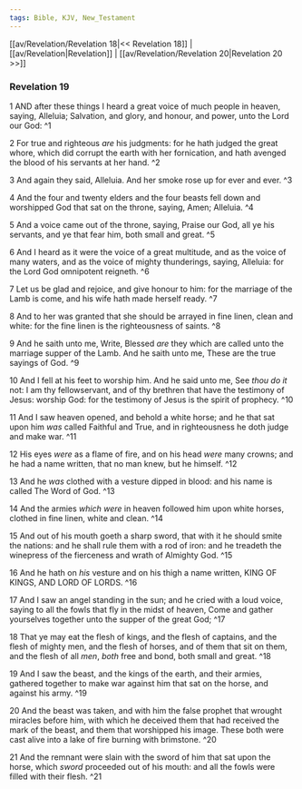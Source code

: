 ```yaml
---
tags: Bible, KJV, New_Testament
---
```


[[av/Revelation/Revelation 18|<< Revelation 18]] | [[av/Revelation|Revelation]] | [[av/Revelation/Revelation 20|Revelation 20 >>]]

### Revelation 19

1 AND after these things I heard a great voice of much people in heaven, saying, Alleluia; Salvation, and glory, and honour, and power, unto the Lord our God: ^1

2 For true and righteous _are_ his judgments: for he hath judged the great whore, which did corrupt the earth with her fornication, and hath avenged the blood of his servants at her hand. ^2

3 And again they said, Alleluia. And her smoke rose up for ever and ever. ^3

4 And the four and twenty elders and the four beasts fell down and worshipped God that sat on the throne, saying, Amen; Alleluia. ^4

5 And a voice came out of the throne, saying, Praise our God, all ye his servants, and ye that fear him, both small and great. ^5

6 And I heard as it were the voice of a great multitude, and as the voice of many waters, and as the voice of mighty thunderings, saying, Alleluia: for the Lord God omnipotent reigneth. ^6

7 Let us be glad and rejoice, and give honour to him: for the marriage of the Lamb is come, and his wife hath made herself ready. ^7

8 And to her was granted that she should be arrayed in fine linen, clean and white: for the fine linen is the righteousness of saints. ^8

9 And he saith unto me, Write, Blessed _are_ they which are called unto the marriage supper of the Lamb. And he saith unto me, These are the true sayings of God. ^9

10 And I fell at his feet to worship him. And he said unto me, See _thou_ _do_ _it_ not: I am thy fellowservant, and of thy brethren that have the testimony of Jesus: worship God: for the testimony of Jesus is the spirit of prophecy. ^10

11 And I saw heaven opened, and behold a white horse; and he that sat upon him _was_ called Faithful and True, and in righteousness he doth judge and make war. ^11

12 His eyes _were_ as a flame of fire, and on his head _were_ many crowns; and he had a name written, that no man knew, but he himself. ^12

13 And he _was_ clothed with a vesture dipped in blood: and his name is called The Word of God. ^13

14 And the armies _which_ _were_ in heaven followed him upon white horses, clothed in fine linen, white and clean. ^14

15 And out of his mouth goeth a sharp sword, that with it he should smite the nations: and he shall rule them with a rod of iron: and he treadeth the winepress of the fierceness and wrath of Almighty God. ^15

16 And he hath on _his_ vesture and on his thigh a name written, KING OF KINGS, AND LORD OF LORDS. ^16

17 And I saw an angel standing in the sun; and he cried with a loud voice, saying to all the fowls that fly in the midst of heaven, Come and gather yourselves together unto the supper of the great God; ^17

18 That ye may eat the flesh of kings, and the flesh of captains, and the flesh of mighty men, and the flesh of horses, and of them that sit on them, and the flesh of all _men_, _both_ free and bond, both small and great. ^18

19 And I saw the beast, and the kings of the earth, and their armies, gathered together to make war against him that sat on the horse, and against his army. ^19

20 And the beast was taken, and with him the false prophet that wrought miracles before him, with which he deceived them that had received the mark of the beast, and them that worshipped his image. These both were cast alive into a lake of fire burning with brimstone. ^20

21 And the remnant were slain with the sword of him that sat upon the horse, which _sword_ proceeded out of his mouth: and all the fowls were filled with their flesh. ^21
